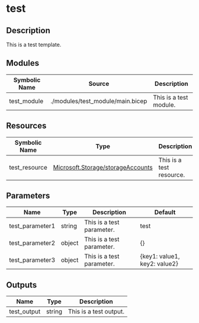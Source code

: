 # test

## Description

This is a test template.

## Modules

| Symbolic Name | Source | Description |
| --- | --- | --- |
| test_module | ./modules/test_module/main.bicep | This is a test module. |

## Resources

| Symbolic Name | Type | Description |
| --- | --- | --- |
| test_resource | [Microsoft.Storage/storageAccounts](https://learn.microsoft.com/en-us/azure/templates/microsoft.storage/storageaccounts) | This is a test resource. |

## Parameters

| Name | Type | Description | Default |
| --- | --- | --- | --- |
| test_parameter1 | string | This is a test parameter. | test |
| test_parameter2 | object | This is a test parameter. | {} |
| test_parameter3 | object | This is a test parameter. | {key1: value1, key2: value2} |

## Outputs

| Name | Type | Description |
| --- | --- | --- |
| test_output | string | This is a test output. |
